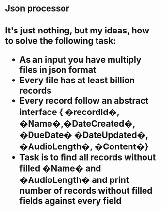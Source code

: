 ﻿<h1>Json processor<h1>

<span>It's just nothing, but my ideas, how to solve the following task:<span>

<ul>
<li> As an input you have multiply files in json format </li>
<li> Every file has at least billion records</li>
<li> Every record follow an abstract interface { �recordId�, �Name�,�DateCreated�, �DueDate� �DateUpdated�, �AudioLength�, �Content�}</li>
<li> Task is to find all records without filled �Name� and �AudioLength� and print number of records without filled fields against every field</li>
</ul>